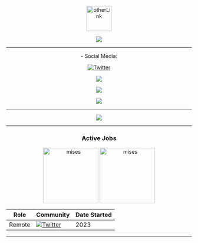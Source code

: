 <div align="center">
 
[<img align="center" src='https://github.com/Dwanx-9/Redmi.md/blob/main/Bot-orange.png' alt='otherLink' height='68'>](https://github.com/Dwanx-9)

![](https://komarev.com/ghpvc/?username=Dwanx-9&color=blueviolet&style=plastic&label=Visitors)

</div>


 ---
 
<div style="center" align="center">
 - Social Media:

   [![Twitter](https://img.shields.io/twitter/follow/0xOrgbwh?style=social)](https://twitter.com/0xorgbwh)

   [![](https://img.shields.io/static/v1?label=Telegram&message=%E2%9D%A4&logo=Telegram&color=%23e609e6)](https://t.me/Orangbawah9)

   [![](https://img.shields.io/static/v1?label=Sponsor&message=%E2%9D%A4&logo=GitHub&color=%23e609e6)](https://github.com/Dwanx-9)

   
 <img style="center" src="https://github-profile-trophy.vercel.app/?username=Dwanx-9&theme=onedark&rank=-C"/>
</div>
 
 
 ---
 
 <div align="center">


<img src="https://github-readme-streak-stats.herokuapp.com?user=Dwanx-9&theme=deuteranopia-friendly-theme&hide_border=true&date_format=M%20j%5B%2C%20Y%5D&card_width=512"/>


</div>

 ---

<!--

[![](https://github-readme-stats.vercel.app/api?username=Dwanx0&show_icons=true&theme=jolly&show=discussions_started,prs_merged,prs_merged_percentage)](https://github.com/anuraghazra/github-readme-stats)

<div align="center">
  <div style="display: flex; align-items: flex-start;">
   

  </div>
</div>

-->



<div align="center" grid="grid-col">
  
### Active Jobs
  [<img align="center" src='https://github.com/Dwanx-9/Redmi.md/blob/main/logo.png' alt='mises'  width='150' heigth='150'>]([https://staking.creditcoin.org/#/validators](https://t.me/cryptoizoffice/26897))
  [<img align="center" src='https://github.com/Dwanx-9/Redmi.md/blob/main/seren.svg' alt='mises'  width='150' heigth='150'>]([https://serenity-blog.vercel.app](https://t.me/serenitymosaic))
  
| Role     | Community           | Date Started  |
|----------|---------------------|---------------|
| Remote |  [![Twitter](https://img.shields.io/static/v1?label=Telegram&message=25,457&logo=Telegram&color=48bffa)](https://t.me/cryptoizoffice) | 2023 | 

</div>

</div>


---

<div id="footer" align="center">

</div>





